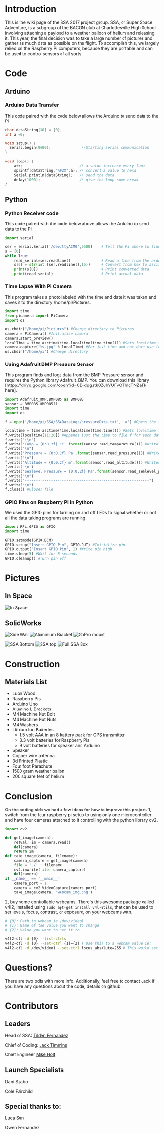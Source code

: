 # Introduction
This is the wiki page of the SSA 2017 project group. SSA, or Super Space Adventure, is a subgroup of the BACON club at Charlottesville High School involving attaching a payload to a weather balloon of helium and releasing it. This year, the final decision was to take a large number of pictures and gather as much data as possible on the flight. To accomplish this, we largely relied on the Raspberry Pi computers, because they are portable and can be used to control sensors of all sorts.

# Code
## Arduino
### Arduino Data Transfer

This code paired with the code below allows the Arduino to send data to the Pi

```c
char dataString[50] = {0};
int a =0; 

void setup() {
  Serial.begin(9600);              //Starting serial communication
}
  
void loop() {
    a++;                          // a value increase every loop
    sprintf(dataString,"%02X",a); // convert a value to hexa 
    Serial.println(dataString);   // send the data
    delay(1000);                  // give the loop some break
}
```

## Python
### Python Receiver code

This code paired with the code below above allows the Arduino to send data to the Pi

```python
import serial

ser = serial.Serial('/dev/ttyACM0',9600)    # Tell the Pi where to find the Arduino data
s = [0]
while True:
    read_serial=ser.readline()              # Read a line from the arduino
    s[0] = str(int (ser.readline(),16))     # Convert from hex to ascii
    print(s[0])                             # Print converted data
    print(read_serial)                      # Print actual data
```

### Time Lapse With Pi Camera

This program takes a photo labeled with the time and date it was taken and saves it to the directory /home/pi/Pictures.

```python
import time
from picamera import PiCamera
import os

os.chdir("/home/pi/Pictures") #Change directory to Pictures
camera = PiCamera() #Initialize camera
camera.start_preview()
localTime = time.asctime(time.localtime(time.time())) #Sets localtime to be the current time and date as a string
camera.capture('%s.jpg' % localTime) #For just time and not date use localTime[11:20]
os.chdir("/home/pi") #Change directory
```

### Using Adafruit BMP Pressure Sensor

This program finds and logs data from the BMP Pressure sensor and requires the Python library Adafruit_BMP. You can download this library <span class="plainlinks">[https://drive.google.com/open?id=0B-dpgstk0ZJhYUFvOThIcTNZaFk here]</span>.

```python
import Adafruit_BMP.BMP085 as BMP085
sensor = BMP085.BMP085()
import time
import os

f = open('/home/pi/SSA/SSADataLogs/pressureData.txt', 'a') #Opens the file pressureData.txt in 'a'ppending mode as object f

localtime = time.asctime(time.localtime(time.time())) #Sets localtime to be the current time and date as a string
f.write(localtime[11:20]) #Appends just the time to file f for each data logging
f.write(":\n")
f.write('Temp = {0:0.2f} *C'.format(sensor.read_temperature())) #Writes data to file f
f.write("\n")
f.write('Pressure = {0:0.2f} Pa'.format(sensor.read_pressure())) #Writes data to file f
f.write("\n")
f.write('Altitude = {0:0.2f} m'.format(sensor.read_altitude())) #Writes data to file f
f.write("\n")
f.write('Sealevel Pressure = {0:0.2f} Pa'.format(sensor.read_sealevel_pressure())) #Writes data to file f
f.write("\n")
f.write("---------------------------------------------------------")
f.write("\n")
f.close() #Closes file
```
### GPIO Pins on Raspberry Pi in Python

We used the GPIO pins for turning on and off LEDs to signal whether or not all the data taking programs are running.

```python
import RPi.GPIO as GPIO
import time

GPIO.setmode(GPIO.BCM)
GPIO.setup("Insert GPIO Pin", GPIO.OUT) #Initialize pin
GPIO.output("Insert GPIO Pin", 1) #Write pin high
time.sleep(5) #Wait for 5 seconds
GPIO.cleanup() #Turn pin off
```

# Pictures
## In Space

![In Space](img/in_space.jpg "Photo from space!")

## SolidWorks

![Side Wall](img/Side_wall.png "Side Wall") ![Aluminium Bracket](img/Aluminium_bracket.png "Bracket") ![GoPro mount](img/GoPro_mount.png "GoPro mount")

![SSA Bottom](img/SSA_Bottom.png "Bottom") ![SSA top](img/SSA_top.png "Top") ![Full SSA Box](img/full_SSA_box.png "Full Box")

# Construction
## Materials List

* Luon Wood
* Raspberry Pis
* Arduino Uno
* Alumino L Brackets
* M4 Machine Nut Bolt
* M4 Machine Nut Nuts
* M4 Washers
* Lithium Ion Batteries
  * 1.5 volt AAA in an 8 battery pack for GPS transmitter
  * 3.3 volt batteries for Raspberry Pis
  * 9 volt batteries for speaker and Arduino
* Speaker
* Copper wire antenna
* 3d Printed Plastic
* Four foot Parachute
* 1500 gram weather ballon
* 200 square feet of helium

# Conclusion
On the coding side we had a few ideas for how to improve this project. 1, switch from the four raspberry pi setup to using only one microcontroller and have four cameras attached to it controlling with the python library cv2.
```python
import cv2

def get_image(camera):
	retval, im = camera.read()
	del(camera)
	return im
def take_image(camera, filename):
	camera_capture = get_image(camera)
	file = './' + filename
	cv2.imwrite(file, camera_capture)
    del(camera)
if __name__ == '__main__':
	camera_port = 1
	camera = cv2.VideoCapture(camera_port)
    take_image(camera, 'webcam_img.png')
```
2, buy some controllable webcams. There's this awesome package called v4l2, installed using ```sudo apt-get install v4l-utils```, that can be used to set levels, focus, contrast, or exposure, on your webcams with.
```bash
# {0}: Path to webcam ie /dev/video1
# {1}: Name of the value you want to change
# {2}: Value you want to set it to

v4l2-ctl -d {0} --list-ctrls
v4l2-ctl -d {0} --set-ctrl {1}={2} # Use this to a webcam value ie:
v4l2-ctl -d /dev/video1 --set-ctrl focus_absolute=255 # This would set the webcam magnification to the highest setting. P.S. to do this you have to set focus_auto=0
```

# Questions?
There are two pdfs with more info. Additionally, feel free to contact Jack if you have any questions about the code, details on github.

# Contributors

## Leaders
Head of SSA: [Tilden Fernandez](http://wiki.chssigma.com/index.php?title=User:Tfernan26)

Chief of Coding: [Jack Timmins](https://github.com/Tim-Jackins)

Chief Engineer [Mike Holt](http://wiki.chssigma.com/index.php?title=User:Mholt09)

## Launch Specialists
Dani Szabo

Cole Fairchild

## Special thanks to:
Luca Sun

Owen Fernandez
